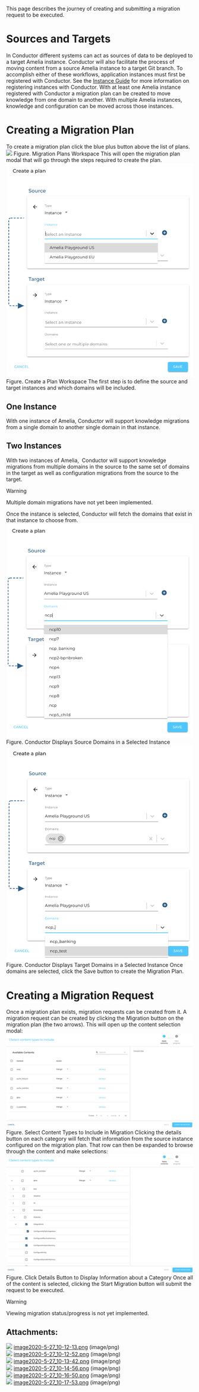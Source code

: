 This page describes the journey of creating and submitting a migration request to be executed.
# Sources and Targets
In Conductor different systems can act as sources of data to be deployed to a target Amelia instance. Conductor will also facilitate the process of moving content from a source Amelia instance to a target Git branch. To accomplish either of these workflows, application instances must first be registered with Conductor. See the [Instance Guide](https://docs.amelia.com/display/AmeliaDocsV4/Instance+Guide) for more information on registering instances with Conductor.
With at least one Amelia instance registered with Conductor a migration plan can be created to move knowledge from one domain to another. With multiple Amelia instances, knowledge and configuration can be moved across those instances.
# Creating a Migration Plan
To create a migration plan click the blue plus button above the list of plans.
![](attachments/32510238/32510239.png)
Figure. Migration Plans Workspace
This will open the migration plan modal that will go through the steps required to create the plan.
![](attachments/32510238/32510240.png)
Figure. Create a Plan Workspace
The first step is to define the source and target instances and which domains will be included.
## One Instance
With one instance of Amelia, Conductor will support knowledge migrations from a single domain to another single domain in that instance.
## Two Instances
With two instances of Amelia,  Conductor will support knowledge migrations from multiple domains in the source to the same set of domains in the target as well as configuration migrations from the source to the target.
> [!warning]  
>
> Multiple domain migrations have not yet been implemented.

Once the instance is selected, Conductor will fetch the domains that exist in that instance to choose from.
![](attachments/32510238/32510241.png)
Figure. Conductor Displays Source Domains in a Selected Instance
![](attachments/32510238/32510242.png)
Figure. Conductor Displays Target Domains in a Selected Instance
Once domains are selected, click the Save button to create the Migration Plan.
# Creating a Migration Request
Once a migration plan exists, migration requests can be created from it. A migration request can be created by clicking the Migration button on the migration plan (the two arrows). This will open up the content selection modal:
![](attachments/32510238/32510243.png)
Figure. Select Content Types to Include in Migration
Clicking the details button on each category will fetch that information from the source instance configured on the migration plan. That row can then be expanded to browse through the content and make selections:
![](attachments/32510238/32510244.png)
Figure. Click Details Button to Display Information about a Category
Once all of the content is selected, clicking the Start Migration button will submit the request to be executed.
> [!warning]  
>
> Viewing migration status/progress is not yet implemented.

## Attachments:
![](images/icons/bullet_blue.gif) [image2020-5-27_10-12-13.png](attachments/32510238/32510239.png) (image/png)  
![](images/icons/bullet_blue.gif) [image2020-5-27_10-12-52.png](attachments/32510238/32510240.png) (image/png)  
![](images/icons/bullet_blue.gif) [image2020-5-27_10-13-42.png](attachments/32510238/32510241.png) (image/png)  
![](images/icons/bullet_blue.gif) [image2020-5-27_10-14-56.png](attachments/32510238/32510242.png) (image/png)  
![](images/icons/bullet_blue.gif) [image2020-5-27_10-16-50.png](attachments/32510238/32510243.png) (image/png)  
![](images/icons/bullet_blue.gif) [image2020-5-27_10-17-53.png](attachments/32510238/32510244.png) (image/png)  
